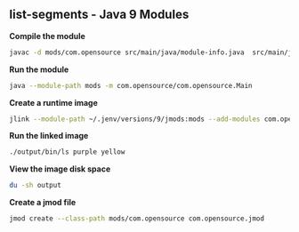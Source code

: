 list-segments - Java 9 Modules
---

**Compile the module**
```bash
javac -d mods/com.opensource src/main/java/module-info.java  src/main/java/com/opensource/Main.java src/main/java/com/opensource/file/FileTools.java src/main/java/com/opensource/color/Color.java
```
**Run the module**
```bash
java --module-path mods -m com.opensource/com.opensource.Main
```
**Create a runtime image**
```bash
jlink --module-path ~/.jenv/versions/9/jmods:mods --add-modules com.opensource --output output --launcher ls=com.opensource/com.opensource.Main
```
**Run the linked image**
```bash
./output/bin/ls purple yellow
```
**View the image disk space**
```bash
du -sh output
```
**Create a jmod file**
```bash
jmod create --class-path mods/com.opensource com.opensource.jmod
```
